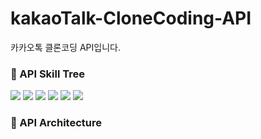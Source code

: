 # kakaoTalk-CloneCoding-API

카카오톡 클론코딩 API입니다.

### 🌱 API Skill Tree
<img src="https://img.shields.io/badge/Java12-★★★★☆-007396?style=plastic-square&logo=Java&logoColor=white"/>
<img src="https://img.shields.io/badge/Spring-★★★★☆-6DB33F?style=plastic-square&logo=Spring&logoColor=white"/>
<img src="https://img.shields.io/badge/Hibernate-★★★★☆-59666C?style=plastic-square&logo=Hibernate&logoColor=white"/>

 <img src="https://img.shields.io/badge/Redis-★★★☆☆-red?style=plastic-square&logo=Redis&logoColor=white"/>
<img src="https://img.shields.io/badge/ElasticSearch-★★★☆☆-yellow?style=plastic-square&logo=ElasticSearch&logoColor=white"/>
<img src="https://img.shields.io/badge/Kafak-★★★☆☆-231F20?style=plastic-square&logo=Apache Kafka&logoColor=white"/>

### 📘 API Architecture
